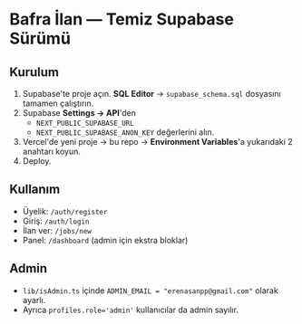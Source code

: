 # Bafra İlan — Temiz Supabase Sürümü

## Kurulum
1. Supabase'te proje açın. **SQL Editor** → `supabase_schema.sql` dosyasını tamamen çalıştırın.
2. Supabase **Settings → API**'den
   - `NEXT_PUBLIC_SUPABASE_URL`
   - `NEXT_PUBLIC_SUPABASE_ANON_KEY`
   değerlerini alın.
3. Vercel'de yeni proje → bu repo → **Environment Variables**'a yukarıdaki 2 anahtarı koyun.
4. Deploy.

## Kullanım
- Üyelik: `/auth/register`
- Giriş: `/auth/login`
- İlan ver: `/jobs/new`
- Panel: `/dashboard` (admin için ekstra bloklar)

## Admin
- `lib/isAdmin.ts` içinde `ADMIN_EMAIL = "erenasanpp@gmail.com"` olarak ayarlı.
- Ayrıca `profiles.role='admin'` kullanıcılar da admin sayılır.
